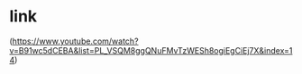 # link

(https://www.youtube.com/watch?v=B91wc5dCEBA&list=PL_VSQM8ggQNuFMvTzWESh8ogiEgCiEj7X&index=14)
